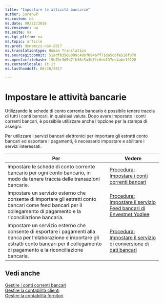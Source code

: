 ```yaml
---
title: "Impostare le attività bancarie"
author: SorenGP
ms.custom: na
ms.date: 09/22/2016
ms.reviewer: na
ms.suite: na
ms.tgt_pltfrm: na
ms.topic: article
ms.prod: dynamics-nav-2017
ms.translationtype: Human Translation
ms.sourcegitcommit: 51adfb3588099c496f0946ff71da5c6fe518f070
ms.openlocfilehash: 19b70c9d5d7fb36c5a3b7fc0eb137ec4abe19228
ms.contentlocale: it-it
ms.lasthandoff: 06/26/2017

---
```


# <a name="set-up-banking"></a>Impostare le attività bancarie

Utilizzando le schede di conto corrente bancario è possibile tenere traccia di tutti i conti bancari, in qualsiasi valuta. Dopo avere impostato i conti correnti bancari, è possibile utilizzare anche l'opzione per la stampa di assegni.

Per utilizzare i servizi bancari elettronici per importare gli estratti conto bancari ed esportare i pagamenti, è necessario impostare e abilitare i servizi interessati.

|Per |Vedere |
|---|----|
|Impostare le schede di conto corrente bancario per ogni conto bancario, in modo da tenere traccia delle transazioni bancarie.|[Procedura: Impostare i conti correnti bancari](bank-how-setup-bank-accounts.md)|
|Impostare un servizio esterno che consente di importare gli estratti conto bancari come feed bancari per il collegamento di pagamento e la riconciliazione bancaria.|[Procedura: Impostare il servizio Feed bancari di Envestnet Yodlee](bank-how-setup-bank-statement-service.md)|
|Impostare un servizio esterno che consente di esportare i pagamenti alla banca per l'elaborazione e importare gli estratti conto bancari per il collegamento di pagamento e la riconciliazione bancaria.|[Procedura: Impostare il servizio di conversione di dati bancari](bank-how-setup-bank-data-conversion-service.md)|

## <a name="see-also"></a>Vedi anche
[Gestire i conti correnti bancari](bank-manage-bank-accounts.md)  
[Gestire la contabilità clienti](receivables-manage-receivables.md)  
[Gestire la contabilità fornitori](payables-manage-payables.md)

